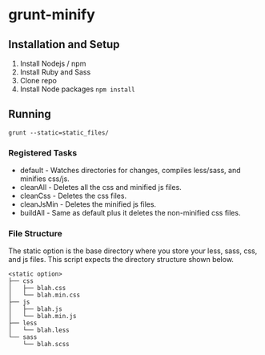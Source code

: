 # grunt-minify

## Installation and Setup
1. Install Nodejs / npm
2. Install Ruby and Sass
3. Clone repo
4. Install Node packages `npm install`

## Running
`grunt --static=static_files/`

### Registered Tasks
* default - Watches directories for changes, compiles less/sass, and minifies css/js.
* cleanAll - Deletes all the css and minified js files.
* cleanCss - Deletes the css files.
* cleanJsMin - Deletes the minified js files.
* buildAll - Same as default plus it deletes the non-minified css files.

### File Structure
The static option is the base directory where you store your less, sass, css, and js files. This script expects the directory structure shown below.

    <static option>
    ├── css
    │   ├── blah.css
    │   └── blah.min.css
    ├── js
    │   ├── blah.js
    │   └── blah.min.js
    ├── less
    │   └── blah.less
    └── sass
        └── blah.scss
